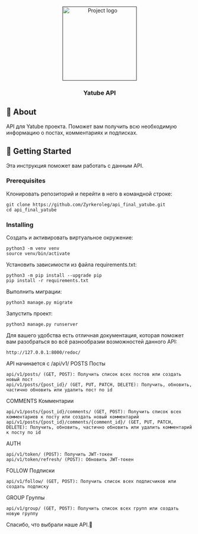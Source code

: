 <p align="center">
  <a href="" rel="noopener">
 <img width=200px height=200px src="https://i.imgur.com/6wj0hh6.jpg" alt="Project logo"></a>
</p>

<h3 align="center">Yatube API</h3>

## 🧐 About <a name = "about"></a>

API для Yatube проекта. Поможет вам получить всю необходимую информацию о постах, комментариях и подписках.

## 🏁 Getting Started <a name = "getting_started"></a>

Эта инструкция поможет вам работать с данным API.

### Prerequisites

Клонировать репозиторий и перейти в него в командной строке:

```
git clone https://github.com/Zyrkeroleg/api_final_yatube.git
cd api_final_yatube
```

### Installing

Cоздать и активировать виртуальное окружение:
```
python3 -m venv venv
source venv/bin/activate
```
Установить зависимости из файла requirements.txt:
```
python3 -m pip install --upgrade pip
pip install -r requirements.txt
```
Выполнить миграции:
```
python3 manage.py migrate
```
Запустить проект:
```
python3 manage.py runserver
```
Для вашего удобства есть отличная документация, которая поможет вам разобраться во всё разнообразии возможностей данного API:
```
http://127.0.0.1:8000/redoc/
```
API начинается с /api/v1/
POSTS
Посты
```
api/v1/posts/ (GET, POST): Получить список всех постов или создать новый пост
api/v1/posts/{post_id}/ (GET, PUT, PATCH, DELETE): Получить, обновить, частично обновить или удалить пост по id
```
COMMENTS
Комментарии

```
api/v1/posts/{post_id}/comments/ (GET, POST): Получить список всех комментариев к посту или создать новый комментарий
api/v1/posts/{post_id}/comments/{comment_id}/ (GET, PUT, PATCH, DELETE): Получить, обновить, частично обновить или удалить комментарий к посту по id
```
AUTH
```
api/v1/token/ (POST): Получить JWT-токен
api/v1/token/refresh/ (POST): Обновить JWT-токен
```
FOLLOW
Подписки

```
api/v1/follow/ (GET, POST): Получить список всех подписчиков или создать подписку
```
GROUP
Группы

```
api/v1/group/ (GET, POST): Получить список всех групп или создать новую группу
```
Спасибо, что выбрали наше API.🎉
